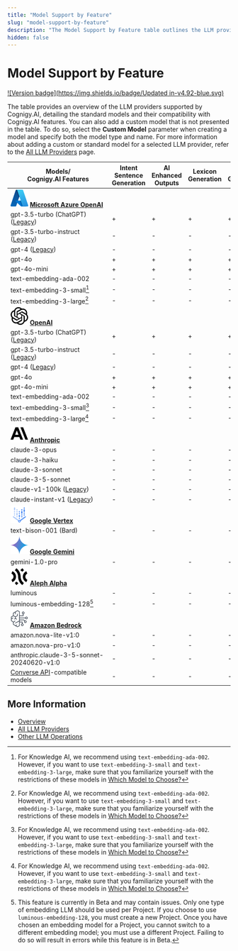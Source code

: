 ```yaml
---
title: "Model Support by Feature"
slug: "model-support-by-feature"
description: "The Model Support by Feature table outlines the LLM providers supported by Cognigy.AI and shows the standard models along with their compatibility with Cognigy.AI features."
hidden: false
---
```


# Model Support by Feature

[![Version badge](https://img.shields.io/badge/Updated in-v4.92-blue.svg)](../../../release-notes/4.92.md)

The table provides an overview of the LLM providers supported by Cognigy.AI, detailing the standard models and their compatibility with Cognigy.AI features.
You can also add a custom model that is not presented in the table.
To do so, select the **Custom Model** parameter when creating a model and specify both the model type and name.
For more information about adding a custom or standard model for a selected LLM provider,
refer to the [All LLM Providers](providers/all-providers.md) page.

| <div style="width:215px">Models/<br>Cognigy.AI Features</div>                                                                            | Intent Sentence Generation | AI Enhanced Outputs | Lexicon Generation | Flow Generation | GPT Conversation Node | LLM Prompt Node | Answer Extraction | Knowledge Search | Sentiment Analysis | NLU Embedding Model | Adaptive Card Generation   | AI Agent Node (Beta)     |
|------------------------------------------------------------------------------------------------------------------------------------------|----------------------------|---------------------|--------------------|-----------------|-----------------------|-----------------|-------------------|------------------|--------------------|---------------------|----------------------------|--------------------------|
| ![azure](../../../_assets/icons/azure.svg) **[Microsoft Azure OpenAI](providers/microsoft-azure-openai.md)**                             |                            |                     |                    |                 |                       |                 |                   |                  |                    |                     |                            |                          |
| gpt-3.5-turbo (ChatGPT) ([Legacy](https://platform.openai.com/docs/deprecations))                                                        | +                          | +                   | +                  | +               | +                     | +               | +                 | -                | +                  | -                   | +                          | -                        |
| gpt-3.5-turbo-instruct ([Legacy](https://platform.openai.com/docs/deprecations))                                                         | -                          | -                   | -                  | -               | -                     | +               | +                 | -                | -                  | -                   | -                          | -                        |
| gpt-4 ([Legacy](https://platform.openai.com/docs/deprecations))                                                                          | -                          | -                   | -                  | -               | -                     | +               | +                 | -                | -                  | -                   | -                          | -                        |
| gpt-4o                                                                                                                                   | +                          | +                   | +                  | +               | +                     | +               | +                 | -                | +                  | -                   | +                          | +                        |
| gpt-4o-mini                                                                                                                              | +                          | +                   | +                  | +               | +                     | +               | +                 | -                | +                  | -                   | +                          | +                        |
| text-embedding-ada-002                                                                                                                   | -                          | -                   | -                  | -               | -                     | -               | -                 | +                | -                  | -                   | -                          | -                        |
| text-embedding-3-small[^*]                                                                                                               | -                          | -                   | -                  | -               | -                     | -               | -                 | +                | -                  | -                   | -                          | -                        |
| text-embedding-3-large[^*]                                                                                                               | -                          | -                   | -                  | -               | -                     | -               | -                 | +                | -                  | +                   | -                          | -                        |
| ![open-ai](../../../_assets/icons/open-ai.svg) **[OpenAI](providers/openai.md)**                                                         |                            |                     |                    |                 |                       |                 |                   |                  |                    |                     |                            |                          |
| gpt-3.5-turbo (ChatGPT) ([Legacy](https://learn.microsoft.com/en-us/azure/ai-services/openai/concepts/model-retirements#current-models)) | +                          | +                   | +                  | +               | +                     | +               | +                 | -                | +                  | -                   | +                          | -                        |
| gpt-3.5-turbo-instruct ([Legacy](https://learn.microsoft.com/en-us/azure/ai-services/openai/concepts/model-retirements#current-models))  | -                          | -                   | -                  | -               | -                     | +               | +                 | -                | -                  | -                   | -                          | -                        |
| gpt-4 ([Legacy](https://learn.microsoft.com/en-us/azure/ai-services/openai/concepts/model-retirements#current-models))                   | -                          | -                   | -                  | -               | -                     | +               | +                 | -                | -                  | -                   | -                          | -                        |
| gpt-4o                                                                                                                                   | +                          | +                   | +                  | +               | +                     | +               | +                 | -                | +                  | -                   | +                          | +                        |
| gpt-4o-mini                                                                                                                              | +                          | +                   | +                  | +               | +                     | +               | +                 | -                | +                  | -                   | +                          | +                        |
| text-embedding-ada-002                                                                                                                   | -                          | -                   | -                  | -               | -                     | -               | -                 | +                | -                  | -                   | -                          | -                        |            
| text-embedding-3-small[^*]                                                                                                               | -                          | -                   | -                  | -               | -                     | -               | -                 | +                | -                  | -                   | -                          | -                        |             
| text-embedding-3-large[^*]                                                                                                               | -                          | -                   | -                  | -               | -                     | -               | -                 | +                | -                  | +                   | -                          | -                        |
| ![anthropic](../../../_assets/icons/anthropic.svg) **[Anthropic](providers/anthropic.md)**                                               |                            |                     |                    |                 |                       |                 |                   |                  |                    |                     |                            |                          |
| claude-3-opus                                                                                                                            | -                          | -                   | -                  | -               | -                     | +               | +                 | -                | -                  | -                   | -                          | +                        |
| claude-3-haiku                                                                                                                           | -                          | -                   | -                  | -               | -                     | +               | +                 | -                | -                  | -                   | -                          | +                        |                   
| claude-3-sonnet                                                                                                                          | -                          | -                   | -                  | -               | -                     | +               | +                 | -                | -                  | -                   | -                          | +                        |
| claude-3-5-sonnet                                                                                                                        | -                          | -                   | -                  | -               | -                     | +               | +                 | -                | -                  | -                   | -                          | +                        |
| claude-v1-100k ([Legacy](https://docs.anthropic.com/claude/docs/legacy-model-guide#anthropics-legacy-models))                            | -                          | -                   | -                  | -               | -                     | +               | +                 | -                | -                  | -                   | -                          | -                        |
| claude-instant-v1 ([Legacy](https://docs.anthropic.com/claude/docs/legacy-model-guide#anthropics-legacy-models))                         | -                          | -                   | -                  | -               | -                     | +               | +                 | -                | -                  | -                   | -                          | -                        |
| ![google-vertex](../../../_assets/icons/google-vertex.svg) **[Google Vertex](providers/google.md)**                                      |                            |                     |                    |                 |                       |                 |                   |                  |                    |                     |                            |                          |
| text-bison-001 (Bard)                                                                                                                    | -                          | -                   | -                  | -               | -                     | +               | +                 | -                | -                  | -                   | -                          | -                        |
| ![google-gemini](../../../_assets/icons/google-gemini.svg) **[Google Gemini](providers/google.md)**                                      |                            |                     |                    |                 |                       |                 |                   |                  |                    |                     |                            |                          |
| gemini-1.0-pro                                                                                                                           | -                          | -                   | -                  | -               | -                     | +               | +                 | -                | -                  | -                   | -                          | -                        |
| ![alephalpha](../../../_assets/icons/alephalpha.svg) **[Aleph Alpha](providers/aleph-alpha.md)**                                         |                            |                     |                    |                 |                       |                 |                   |                  |                    |                     |                            |                          |
| luminous                                                                                                                                 | -                          | -                   | -                  | -               | -                     | +               | +                 | -                | -                  | -                   | -                          | -                        |
| luminous-embedding-128[^**]                                                                                                              | -                          | -                   | -                  | -               | -                     | -               | -                 | +                | -                  | -                   | -                          | -                        |
| ![amazon-bedrock](../../../_assets/icons/amazon-bedrock.svg) **[Amazon Bedrock](providers/amazon-bedrock.md)**                           |                            |                     |                    |                 |                       |                 |                   |                  |                    |                     |                            |                          |
| amazon.nova-lite-v1:0                                                                                                                    | -                          | -                   | -                  | -               | -                     | +               | +                 | -                | -                  | -                   | -                          | +                        |
| amazon.nova-pro-v1:0                                                                                                                     | -                          | -                   | -                  | -               | -                     | +               | +                 | -                | -                  | -                   | -                          | +                        |
| anthropic.claude-3-5-sonnet-20240620-v1:0                                                                                                | -                          | -                   | -                  | -               | -                     | +               | +                 | -                | -                  | -                   | -                          | +                        |
| [Converse API](https://docs.aws.amazon.com/bedrock/latest/userguide/models-features.html)-compatible models                              | -                          | -                   | -                  | -               | -                     | +               | +                 | -                | -                  | -                   | -                          | Partially supported[***] |

[^*]: For Knowledge AI, we recommend using `text-embedding-ada-002`. However, if you want to use `text-embedding-3-small` and `text-embedding-3-large`, make sure that you familiarize yourself with the restrictions of these models in [Which Model to Choose?](../knowledge-ai/overview.md#which-model-to-choose)

[^**]: This feature is currently in Beta and may contain issues. Only one type of embedding LLM should be used per Project. If you choose to use `luminous-embedding-128`, you must create a new Project. Once you have chosen an embedding model for a Project, you cannot switch to a different embedding model; you must use a different Project. Failing to do so will result in errors while this feature is in Beta.

[^***]: Note that some models from the [Converse API](https://docs.aws.amazon.com/bedrock/latest/userguide/models-features.html) might not support the AI Agent Node feature.

## More Information

- [Overview](overview.md)
- [All LLM Providers](providers/all-providers.md)
- [Other LLM Operations](other-operations.md)